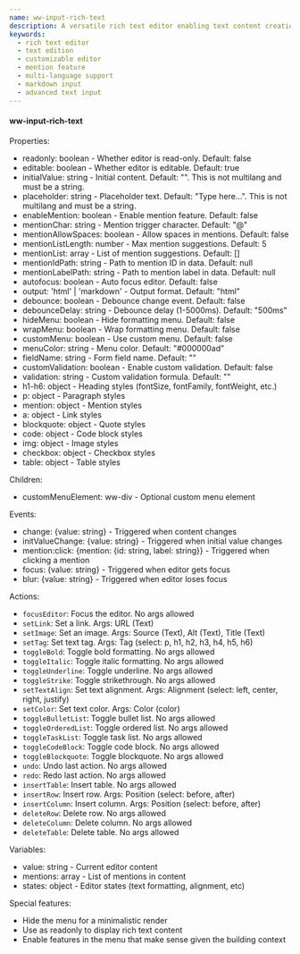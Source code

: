 ```yaml
---
name: ww-input-rich-text
description: A versatile rich text editor enabling text content creation with formatting options, headings, lists, tables, media, read-only mode, mention support, and output format selection. This is for editing rich text, not just rendering rich text.
keywords:
  - rich text editor
  - text edition
  - customizable editor
  - mention feature
  - multi-language support
  - markdown input
  - advanced text input
---
```


#### ww-input-rich-text

Properties:
- readonly: boolean - Whether editor is read-only. Default: false
- editable: boolean - Whether editor is editable. Default: true
- initialValue: string - Initial content. Default: "". This is not multilang and must be a string.
- placeholder: string - Placeholder text. Default: "Type here...". This is not multilang and must be a string.
- enableMention: boolean - Enable mention feature. Default: false
- mentionChar: string - Mention trigger character. Default: "@"
- mentionAllowSpaces: boolean - Allow spaces in mentions. Default: false
- mentionListLength: number - Max mention suggestions. Default: 5
- mentionList: array - List of mention suggestions. Default: []
- mentionIdPath: string - Path to mention ID in data. Default: null
- mentionLabelPath: string - Path to mention label in data. Default: null
- autofocus: boolean - Auto focus editor. Default: false
- output: 'html' | 'markdown' - Output format. Default: "html"
- debounce: boolean - Debounce change event. Default: false
- debounceDelay: string - Debounce delay (1-5000ms). Default: "500ms"
- hideMenu: boolean - Hide formatting menu. Default: false
- wrapMenu: boolean - Wrap formatting menu. Default: false
- customMenu: boolean - Use custom menu. Default: false
- menuColor: string - Menu color. Default: "#000000ad"
- fieldName: string - Form field name. Default: ""
- customValidation: boolean - Enable custom validation. Default: false
- validation: string - Custom validation formula. Default: ""
- h1-h6: object - Heading styles (fontSize, fontFamily, fontWeight, etc.)
- p: object - Paragraph styles
- mention: object - Mention styles
- a: object - Link styles
- blockquote: object - Quote styles
- code: object - Code block styles
- img: object - Image styles
- checkbox: object - Checkbox styles
- table: object - Table styles

Children:
- customMenuElement: ww-div - Optional custom menu element

Events:
- change: {value: string} - Triggered when content changes
- initValueChange: {value: string} - Triggered when initial value changes
- mention:click: {mention: {id: string, label: string}} - Triggered when clicking a mention
- focus: {value: string} - Triggered when editor gets focus
- blur: {value: string} - Triggered when editor loses focus

Actions:
- `focusEditor`: Focus the editor. No args allowed
- `setLink`: Set a link. Args: URL (Text)
- `setImage`: Set an image. Args: Source (Text), Alt (Text), Title (Text)
- `setTag`: Set text tag. Args: Tag (select: p, h1, h2, h3, h4, h5, h6)
- `toggleBold`: Toggle bold formatting. No args allowed
- `toggleItalic`: Toggle italic formatting. No args allowed
- `toggleUnderline`: Toggle underline. No args allowed
- `toggleStrike`: Toggle strikethrough. No args allowed
- `setTextAlign`: Set text alignment. Args: Alignment (select: left, center, right, justify)
- `setColor`: Set text color. Args: Color (color)
- `toggleBulletList`: Toggle bullet list. No args allowed
- `toggleOrderedList`: Toggle ordered list. No args allowed
- `toggleTaskList`: Toggle task list. No args allowed
- `toggleCodeBlock`: Toggle code block. No args allowed
- `toggleBlockquote`: Toggle blockquote. No args allowed
- `undo`: Undo last action. No args allowed
- `redo`: Redo last action. No args allowed
- `insertTable`: Insert table. No args allowed
- `insertRow`: Insert row. Args: Position (select: before, after)
- `insertColumn`: Insert column. Args: Position (select: before, after)
- `deleteRow`: Delete row. No args allowed
- `deleteColumn`: Delete column. No args allowed
- `deleteTable`: Delete table. No args allowed

Variables:
- value: string - Current editor content
- mentions: array - List of mentions in content
- states: object - Editor states (text formatting, alignment, etc)

Special features:
- Hide the menu for a minimalistic render
- Use as readonly to display rich text content
- Enable features in the menu that make sense given the building context
